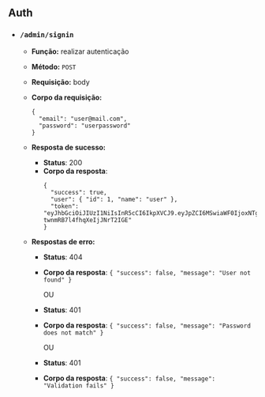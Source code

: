 ## Auth

- ### `/admin/signin`

  - **Função:** realizar autenticação
  - **Método:** `POST`
  - **Requisição:** body
  - **Corpo da requisição:**

    ```
    {
      "email": "user@mail.com",
      "password": "userpassword"
    }
    ```

  - **Resposta de sucesso:**

    - **Status**: 200
    - **Corpo da resposta**:
      ```
      {
        "success": true,
        "user": { "id": 1, "name": "user" },
        "token": "eyJhbGciOiJIUzI1NiIsInR5cCI6IkpXVCJ9.eyJpZCI6MSwiaWF0IjoxNTg0NTcwMTIwLCJleHAiOjE1ODQ1NzM3MjB9.XQVUZFg2EkzVgZGmRx-twnmRB7l4fhqXeIjJNrT2IGE"
      }
      ```

  - **Respostas de erro:**

    - **Status**: 404
    - **Corpo da resposta**: `{ "success": false, "message": "User not found" }`

      OU

    - **Status**: 401
    - **Corpo da resposta**: `{ "success": false, "message": "Password does not match" }`

      OU

    - **Status**: 401
    - **Corpo da resposta**: `{ "success": false, "message": "Validation fails" }`

